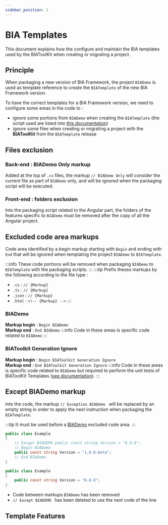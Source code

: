 ```yaml
---
sidebar_position: 1
---
```


# BIA Templates

This document explains how the configure and maintain the BIA templates used by the BIAToolKit when creating or migrating a project.

## Principle
When packaging a new version of BIA Framework, the project `BIADemo` is used as template reference to create the `BIATemplate` of the new BIA Framework version.  

To have the correct templates for a BIA Framework version, we need to configure some areas in the code to :
- ignore some portions from `BIADemo` when creating the `BIATemplate` (the script used are listed into [this documentation](../20-PackageTheFramework.md/#prepare-biatemplate))
- ignore some files when creating or migrating a project with the **BIAToolKit** from the `BIATemplate` release

## Files exclusion
### Back-end : BIADemo Only markup
Added at the top of `.cs` files, the markup `// BIADemo Only` will consider the current file as part of `BIADemo` only, and will be ignored when the packaging script will be executed.

### Front-end : folders exclusion
Into the packaging script related to the Angular part, the folders of the features specific to `BIADemo` must be removed after the copy of all the Angular project.

## Excluded code area markups
Code area identified by a begin markup starting with `Begin` and ending with `End` that will be ignored when templating the project `BIADemo` to `BIATemplate`.  

:::info
These code portions will be removed when packaging `BIADemo` to `BIATemplate` with the packaging scripts.
:::
:::tip
Prefix theses markups by the following according to the file type :
- `.cs` : `// {Markup}`
- `.ts` : `// {Markup}`
- `.json` : `// {Markup}`
- `.html` : `<!-- {Markup} -->`
:::

### BIADemo 
**Markup begin** : `Begin BIADemo`  
**Markup end** : `End BIADemo`
:::info
Code in these areas is specific code related to `BIADemo`
:::

### BIAToolkit Generation Ignore
**Markup begin** : `Begin BIAToolkit Generation Ignore`  
**Markup end** : `End BIAToolkit Generation Ignore`
:::info
Code in these areas is specific code related to `BIADemo` but required to perform the unit tests of BIAToolKit Templates ([see documentation](./20-BIAToolKitTemplates.md#unit-tests)).
:::

## Except BIADemo markup
Into the code, the markup `// Exception BIADemo ` will be replaced by an empty string in order to apply the next instruction when packaging the `BIATemplate`.

:::tip
It must be used before a [BIADemo](#biademo) excluded code area.
:::

``` csharp title="BIADemo (before packaging)"
public class Example
{
    // Except BIADEMO public const string Version = "0.0.0";
    // Begin BIADemo
    public const string Version = "1.0.0-beta";
    // End BIADemo
}
```

``` csharp title="BIATemplate (after packaging)"
public class Example
{
    public const string Version = "0.0.0";
}
```
- Code between markups `BIADemo` has been removed
- `// Except BIADEMO ` has been deleted to use the next code of the line

## Template Features
